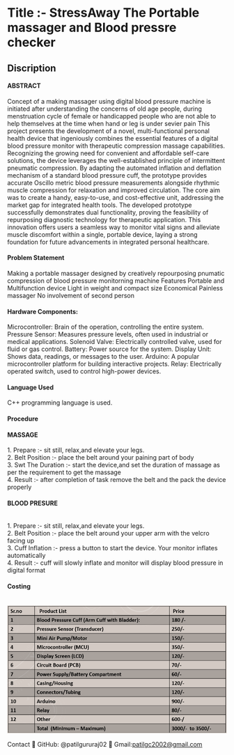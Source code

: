 <h1>Title :- StressAway The Portable massager and Blood pressre checker</h1>
<h2>Discription</h2>
<h4>ABSTRACT</h4>

Concept of a making massager using digital blood pressure machine is initiated after understanding the concerns of old age people, during menstruation cycle of female or handicapped people who are not able to help themselves at the time when hand or leg is under sevier pain This project presents the development of a novel, multi-functional personal health device that ingeniously combines the essential features of a digital blood pressure monitor with therapeutic compression massage capabilities. Recognizing the growing need for convenient and affordable self-care solutions, the device leverages the well-established principle of intermittent pneumatic compression. By adapting the automated inflation and deflation mechanism of a standard blood pressure cuff, the prototype provides accurate Oscillo metric blood pressure measurements alongside rhythmic muscle compression for relaxation and improved circulation. The core aim was to create a handy, easy-to-use, and cost-effective unit, addressing the market gap for integrated health tools. The developed prototype successfully demonstrates dual functionality, proving the feasibility of repurposing diagnostic technology for therapeutic application. This innovation offers users a seamless way to monitor vital signs and alleviate muscle discomfort within a single, portable device, laying a strong foundation for future advancements in integrated personal healthcare.

<h4>Problem Statement</h4>

Making a portable massager designed by creatively repourposing pnumatic compression of blood pressure monitorning machine
Features
Portable and Multifunction device
Light in weight and compact size
Economical
Painless massager
No involvement of second person


<h4>Hardware Components:</h4>
Microcontroller: Brain of the operation, controlling the entire system.
Pressure Sensor: Measures pressure levels, often used in industrial or medical applications.
Solenoid Valve: Electrically controlled valve, used for fluid or gas control.
Battery: Power source for the system.
Display Unit: Shows data, readings, or messages to the user.
Arduino: A popular microcontroller platform for building interactive projects.
Relay: Electrically operated switch, used to control high-power devices.


<h4>Language Used</h4>

 C++ programming language is used.


<h4>Procedure</h4> 

<h4>MASSAGE</h4>
1. Prepare :- sit still, relax,and elevate your legs.<br>
2. ⁠Belt Position :- place the belt around your paining part of body <br>
3. ⁠Swt The Duration :- start the device,and set the duration of massage as per the requirement to get the massage <br>
4. ⁠Result :- after completion of task remove the belt and the pack the device properly <br>
                                                              

<h4>⁠BLOOD PRESURE </h4><br>
1. Prepare :- sit still, relax,and elevate your legs.<br>
2. ⁠⁠Belt Position :- place the belt around your upper arm with the velcro facing up <br>
3. ⁠Cuff Inflation :- press a button to start the device. Your monitor inflates automatically <br>
4. ⁠Result :- cuff will slowly inflate and monitor will display blood pressure in digital format


<h4>Costing</h4>
<br>
<img src="Costing.png"/>



Contact
📧 GitHub: @patilgururaj02
📧 Gmail:patilgc2002@gmail.com
